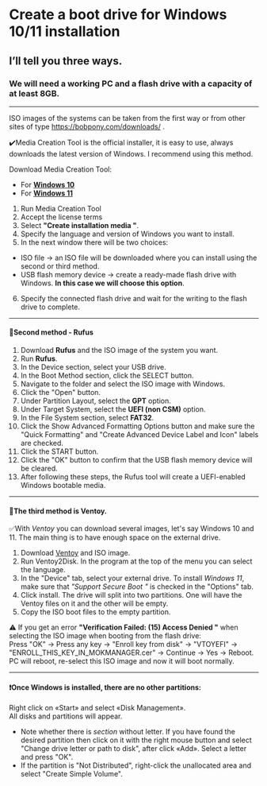 # Create a boot drive for Windows 10/11 installation
## I’ll tell you three ways.
### We will need a working PC and a flash drive with a capacity of at least 8GB.
___
ISO images of the systems can be taken from the first way or from other sites of type https://bobpony.com/downloads/ .


:heavy_check_mark:Media Creation Tool is the official installer, it is easy to use, always downloads the latest version of Windows. I recommend using this method.

Download Media Creation Tool:
- For [**Windows 10**](https://www.microsoft.com/ru-ru/software-download/windows10)
- For [**Windows 11**](https://www.microsoft.com/ru-ru/software-download/windows11)
1. Run Media Creation Tool
2. Accept the license terms
3. Select **"Create installation media "**.
4. Specify the language and version of Windows you want to install.
5. In the next window there will be two choices:
- ISO file -> an ISO file will be downloaded where you can install using the second or third method.
- USB flash memory device -> create a ready-made flash drive with Windows. **In this case we will choose this option**.

6. Specify the connected flash drive and wait for the writing to the flash drive to complete.
___
#### :small_blue_diamond:Second method - Rufus
1. Download **Rufus** and the ISO image of the system you want.
2. Run **Rufus**.
3. In the Device section, select your USB drive.
4. In the Boot Method section, click the SELECT button.
5. Navigate to the folder and select the ISO image with Windows.
6. Click the "Open" button.
7. Under Partition Layout, select the **GPT** option.
8. Under Target System, select the **UEFI (non CSM)** option.
9. In the File System section, select **FAT32**.
10. Click the Show Advanced Formatting Options button and make sure the "Quick Formatting" and "Create Advanced Device Label and Icon" labels are checked.
11. Click the START button.
12. Click the "OK" button to confirm that the USB flash memory device will be cleared.
13. After following these steps, the Rufus tool will create a UEFI-enabled Windows bootable media.
___
#### :small_blue_diamond:The third method is Ventoy.

:white_check_mark:With *Ventoy* you can download several images, let's say Windows 10 and 11. The main thing is to have enough space on the external drive.

1. Download [Ventoy](https://github.com/ventoy/Ventoy/releases) and ISO image.
2. Run Ventoy2Disk. In the program at the top of the menu you can select the language.
3. In the "Device" tab, select your external drive.
To install *Windows 11*, make sure that *"Support Secure Boot "* is checked in the "Options" tab.
1. Click install.
The drive will split into two partitions. One will have the Ventoy files on it and the other will be empty.
1. Copy the ISO boot files to the empty partition.

:warning: If you get an error **"Verification Failed: (15) Access Denied "** when selecting the ISO image when booting from the flash drive: \
Press "OK" -> Press any key -> "Enroll key from disk" -> "VTOYEFI" -> "ENROLL_THIS_KEY_IN_MOKMANAGER.cer" -> Continue -> Yes -> Reboot. PC will reboot, re-select this ISO image and now it will boot normally. 
___
#### :heavy_exclamation_mark:Once Windows is installed, there are no other partitions:
Right click on «Start» and select «Disk Management».\
All disks and partitions will appear.
- Note whether there is *section* without letter. If you have found the desired partition then click on it with the right mouse button and select "Change drive letter or path to disk", after click «Add». Select a letter and press "OK".
- If the partition is "Not Distributed", right-click the unallocated area and select "Create Simple Volume".
